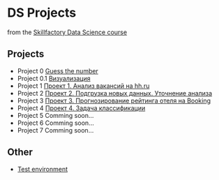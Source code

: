 ﻿# DS Projects
from the [Skillfactory Data Science course](https://skillfactory.ru/data-science)

## Projects

* Project 0 [Guess the number](https://github.com/slagovskiy/DST/tree/main/Project-0)
* Project 0.1 [Визуализация](https://github.com/slagovskiy/DST/tree/main/Project-0.1)
* Project 1 [Проект 1. Анализ вакансий на hh.ru](https://github.com/slagovskiy/DST/tree/main/Project-1)
* Project 2 [Проект 2. Подгрузка новых данных. Уточнение анализа](https://github.com/slagovskiy/DST/tree/main/Project-2)
* Project 3 [Проект 3. Прогнозирование рейтинга отеля на Booking](https://github.com/slagovskiy/DST/tree/main/Project-3)
* Project 4 [Проект 4. Задача классификации](https://github.com/slagovskiy/DST/tree/main/Project-4)
* Project 5 Comming soon...
* Project 6 Comming soon...
* Project 7 Comming soon...


## Other
* [Test environment](https://github.com/slagovskiy/DST/tree/main/__environment)


